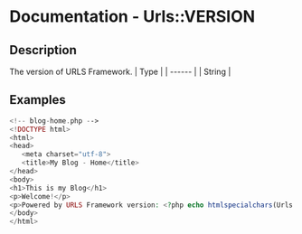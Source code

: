 # Documentation - Urls::VERSION
## Description
The version of URLS Framework.
|  Type  |
| ------ |
| String |
## Examples
```PHP
<!-- blog-home.php -->
<!DOCTYPE html>
<html>
<head>
   <meta charset="utf-8">
   <title>My Blog - Home</title>
</head>
<body>
<h1>This is my Blog</h1>
<p>Welcome!</p>
<p>Powered by URLS Framework version: <?php echo htmlspecialchars(Urls::VERSION); ?></p>
</body>
</html>
```
